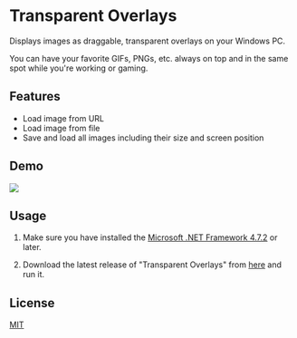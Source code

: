 # Transparent Overlays

Displays images as draggable, transparent overlays on your Windows PC.

You can have your favorite GIFs, PNGs, etc. always on top and in the same spot while you're working or gaming.

## Features
- Load image from URL
- Load image from file
- Save and load all images including their size and screen position

## Demo
![](https://i.imgur.com/sD93mP5.gif)

## Usage

1. Make sure you have installed the [Microsoft .NET Framework 4.7.2](https://support.microsoft.com/help/4054531/microsoft-net-framework-4-7-2-web-installer-for-windows) or later.

2. Download the latest release of "Transparent Overlays" from [here](https://github.com/Berny23/transparent-overlays/releases/latest/download/Transparent_Overlays.exe) and run it.

## License
[MIT](https://choosealicense.com/licenses/mit/)
